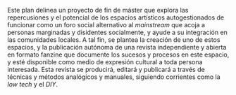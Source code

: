Este plan delinea un proyecto de fin de máster que explora las repercusiones y el potencial de los espacios artísticos autogestionados de funcionar como un foro social alternativo al *mainstream* que acoja a personas marginadas y disidentes socialmente, y ayude a su integración en las comunidades locales. A tal fin, se plantea la creación de uno de estos espacios, y la publicación autónoma de una revista independiente y abierta en formato fanzine que documente los sucesos y procesos en este espacio, y esté disponible como medio de expresión cultural a toda persona interesada. Esta revista se producirá, editará y publicará a través de técnicas y métodos analógicos y manuales, siguiendo corrientes como la *low tech* y el *DIY*.